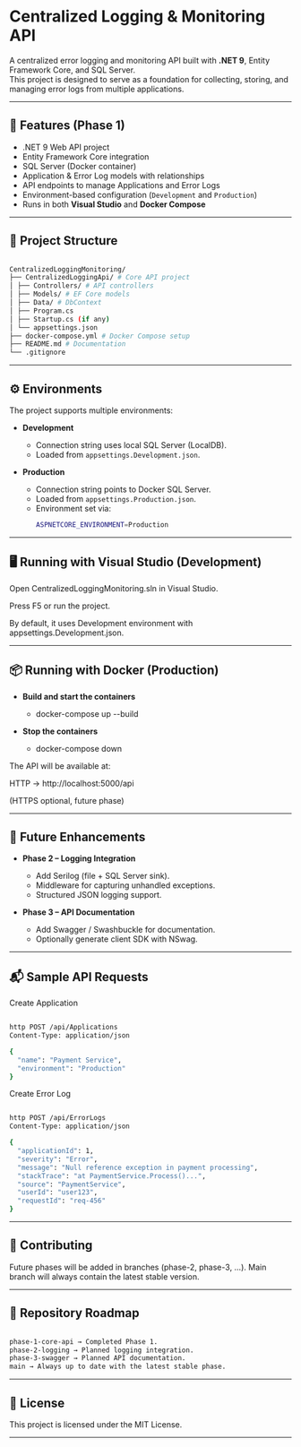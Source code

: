 # Centralized Logging & Monitoring API

A centralized error logging and monitoring API built with **.NET 9**, Entity Framework Core, and SQL Server.  
This project is designed to serve as a foundation for collecting, storing, and managing error logs from multiple applications.

---

## 🚀 Features (Phase 1)
- .NET 9 Web API project
- Entity Framework Core integration
- SQL Server (Docker container)
- Application & Error Log models with relationships
- API endpoints to manage Applications and Error Logs
- Environment-based configuration (`Development` and `Production`)
- Runs in both **Visual Studio** and **Docker Compose**

---

## 📂 Project Structure

```bash

CentralizedLoggingMonitoring/
├── CentralizedLoggingApi/ # Core API project
│ ├── Controllers/ # API controllers
│ ├── Models/ # EF Core models
│ ├── Data/ # DbContext
│ ├── Program.cs
│ ├── Startup.cs (if any)
│ └── appsettings.json
├── docker-compose.yml # Docker Compose setup
├── README.md # Documentation
└── .gitignore

```

---

## ⚙️ Environments
The project supports multiple environments:

- **Development**
  - Connection string uses local SQL Server (LocalDB).
  - Loaded from `appsettings.Development.json`.

- **Production**
  - Connection string points to Docker SQL Server.
  - Loaded from `appsettings.Production.json`.
  - Environment set via:
    ```bash
    ASPNETCORE_ENVIRONMENT=Production
    ```

---

## 🖥️ Running with Visual Studio (Development)
Open CentralizedLoggingMonitoring.sln in Visual Studio.

Press F5 or run the project.

By default, it uses Development environment with appsettings.Development.json.

---

## 📦 Running with Docker (Production)

- **Build and start the containers**
  - docker-compose up --build
  
- **Stop the containers**
  - docker-compose down


The API will be available at:

HTTP → http://localhost:5000/api

(HTTPS optional, future phase)


---

## 📌 Future Enhancements

- **Phase 2 – Logging Integration**
  - Add Serilog (file + SQL Server sink).
  - Middleware for capturing unhandled exceptions.
  - Structured JSON logging support.

- **Phase 3 – API Documentation**
  - Add Swagger / Swashbuckle for documentation.
  - Optionally generate client SDK with NSwag.
  
---

## 📬 Sample API Requests
Create Application

```bash

http POST /api/Applications
Content-Type: application/json

{
  "name": "Payment Service",
  "environment": "Production"
}

```

Create Error Log

```bash

http POST /api/ErrorLogs
Content-Type: application/json

{
  "applicationId": 1,
  "severity": "Error",
  "message": "Null reference exception in payment processing",
  "stackTrace": "at PaymentService.Process()...",
  "source": "PaymentService",
  "userId": "user123",
  "requestId": "req-456"
}

```

---

## 🤝 Contributing

Future phases will be added in branches (phase-2, phase-3, …).
Main branch will always contain the latest stable version.

---

## 📂 Repository Roadmap

```bash

phase-1-core-api → Completed Phase 1.
phase-2-logging → Planned logging integration.
phase-3-swagger → Planned API documentation.
main → Always up to date with the latest stable phase.

```

---

## 📜 License
This project is licensed under the MIT License.


---
